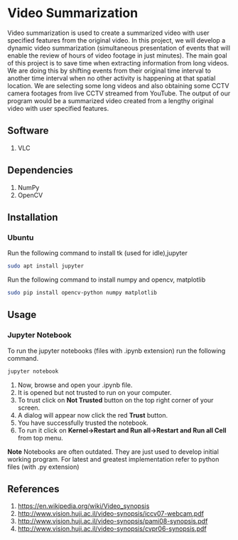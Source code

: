 # Video Summarization
Video summarization is used to create a summarized video with user specified features from the original video. In this project, we will develop a dynamic video summarization (simultaneous presentation of events that will enable the review of hours of video footage in just minutes). The main goal of this project is to save time when extracting information from long videos. We are doing this by shifting events from their original time interval to another time interval when no other activity is happening at that spatial location. We are selecting some long videos and also obtaining some CCTV camera footages from live CCTV streamed from YouTube. The output of our program would be a summarized video created from a lengthy original video with user specified features. 

## Software
1. VLC

## Dependencies
1. NumPy
2. OpenCV

## Installation
### Ubuntu

Run the following command to install tk (used for idle),jupyter
```bash
sudo apt install jupyter
```

Run the following command to install numpy and opencv, matplotlib
```bash
sudo pip install opencv-python numpy matplotlib
```

## Usage
### Jupyter Notebook
To run the jupyter notebooks (files with .ipynb extension) run the following command.

```bash
jupyter notebook
```

1. Now, browse and open your .ipynb file.
2. It is opened but not trusted to run on your computer.
3. To trust click on **Not Trusted** button on the top right corner of your screen.
4. A dialog will appear now click the red **Trust** button.
5. You have successfully trusted the notebook.
6. To run it click on **Kernel->Restart and Run all->Restart and Run all Cell** from top menu.

**Note** Notebooks are often outdated. They are just used to develop initial working program. For latest and greatest implementation refer to python files (with .py extension)
## References
1. https://en.wikipedia.org/wiki/Video_synopsis
2. http://www.vision.huji.ac.il/video-synopsis/iccv07-webcam.pdf
3. http://www.vision.huji.ac.il/video-synopsis/pami08-synopsis.pdf
4. http://www.vision.huji.ac.il/video-synopsis/cvpr06-synopsis.pdf
